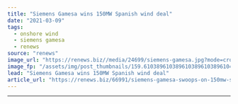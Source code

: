 ```yaml
---
title: "Siemens Gamesa wins 150MW Spanish wind deal"
date: "2021-03-09"
tags: 
  - onshore wind
  - siemens gamesa
  - renews
source: "renews"
image_url: "https://renews.biz//media/24699/siemens-gamesa.jpg?mode=crop&width=770&heightratio=0.6103896103896103896103896104&slimmage=true"
image_fp: "/assets/img/post_thumbnails/159.6103896103896103896103896104&slimmage=true"
lead: "Siemens Gamesa wins 150MW Spanish wind deal"
article_url: "https://renews.biz/66991/siemens-gamesa-swoops-on-150mw-spanish-wind/"
---
```


---
